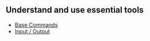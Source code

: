 ## Understand and use essential tools
* [Base Commands](base-commands.md)
* [Input / Output](input-output.md)
